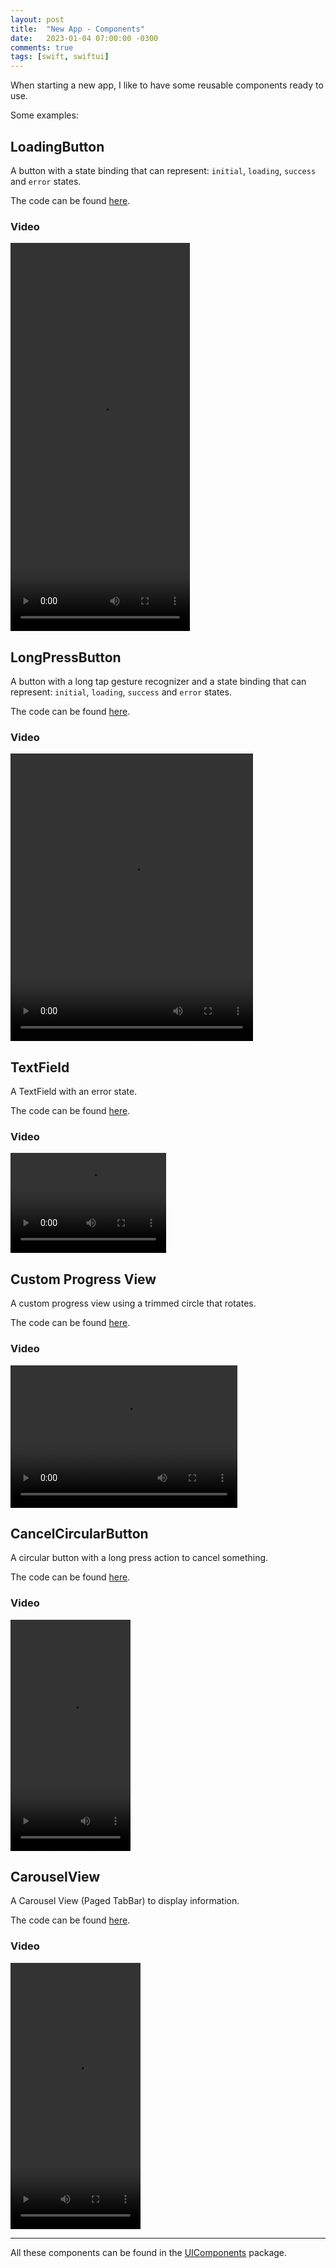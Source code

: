 ```yaml
---
layout: post
title:  "New App - Components"
date:   2023-01-04 07:00:00 -0300
comments: true
tags: [swift, swiftui]
---
```


When starting a new app, I like to have some reusable components ready to use.

Some examples:

## LoadingButton
A button with a state binding that can represent: `initial`, `loading`, `success` and `error` states.

The code can be found [here](https://gist.github.com/mdb1/d178ae0a8ad453fa4f40c9a5f21fbd29).

### Video
<video width="287" height="621" controls>
    <source src="{{static.static_files}}/resources/new-app-components/loadingButton.mp4" type="video/mp4">
</video>

## LongPressButton
A button with a long tap gesture recognizer and a state binding that can represent: `initial`, `loading`, `success` and `error` states.

The code can be found [here](https://gist.github.com/mdb1/483b907d84aec08cde7edd53f013be82).

### Video
<video width="388" height="460" controls>
    <source src="{{static.static_files}}/resources/new-app-components/longPressButton.mp4" type="video/mp4">
</video>

## TextField
A TextField with an error state.

The code can be found [here](https://gist.github.com/mdb1/6dcb3f47b54038748bcce770d8bfbdd8).

### Video
<video width="249" height="160" controls>
    <source src="{{static.static_files}}/resources/new-app-components/textfield.mp4" type="video/mp4">
</video>

## Custom Progress View
A custom progress view using a trimmed circle that rotates.

The code can be found [here](https://gist.github.com/mdb1/13df4fb33b6d3df119b89645214ca916).

### Video
<video width="363" height="228" controls>
    <source src="{{static.static_files}}/resources/new-app-components/spinner.mp4" type="video/mp4">
</video>

## CancelCircularButton
A circular button with a long press action to cancel something.

The code can be found [here](https://gist.github.com/mdb1/8eb8279adbfb0764a65d03707b9d55ec).

### Video
<video width="192" height="370" controls>
    <source src="{{static.static_files}}/resources/new-app-components/cancelButton.mp4" type="video/mp4">
</video>

## CarouselView
A Carousel View (Paged TabBar) to display information.

The code can be found [here](https://github.com/mdb1/UIComponents/blob/main/Sources/UIComponents/Carousel/CarouselView.swift).

### Video
<video width="208" height="426" controls>
    <source src="{{static.static_files}}/resources/new-app-components/carousel.mp4" type="video/mp4">
</video>

---

All these components can be found in the [UIComponents](https://github.com/mdb1/UIComponents) package.